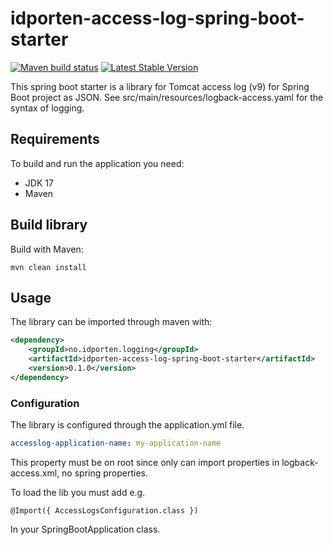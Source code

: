 # idporten-access-log-spring-boot-starter

[![Maven build status](https://github.com/felleslosninger/idporten-access-log-spring-boot-starter/actions/workflows/call-maventests.yml/badge.svg)](https://github.com/felleslosninger/idporten-access-log-spring-boot-starter/actions/workflows/call-maventests.yml)
[![Latest Stable Version](https://img.shields.io/github/v/release/felleslosninger/idporten-access-log-spring-boot-starter?display_name=tag)](https://github.com/felleslosninger/idporten-access-log-spring-boot-starter/releases)


This spring boot starter is a library for Tomcat access log (v9) for Spring Boot project as JSON.
See src/main/resources/logback-access.yaml for the syntax of logging.

## Requirements

To build and run the application you need:

* JDK 17
* Maven

## Build library

Build with Maven:
```
mvn clean install
```


## Usage
The library can be imported through maven with:
```xml
<dependency>
    <groupId>no.idporten.logging</groupId>
    <artifactId>idporten-access-log-spring-boot-starter</artifactId>
    <version>0.1.0</version>
</dependency>
```

### Configuration
The library is configured through the application.yml file.
```yaml
accesslog-application-name: my-application-name
```
This property must be on root since only can import properties in logback-access.xml, no spring properties.

To load the lib you must add e.g.
```
@Import({ AccessLogsConfiguration.class }) 
```
In your SpringBootApplication class.